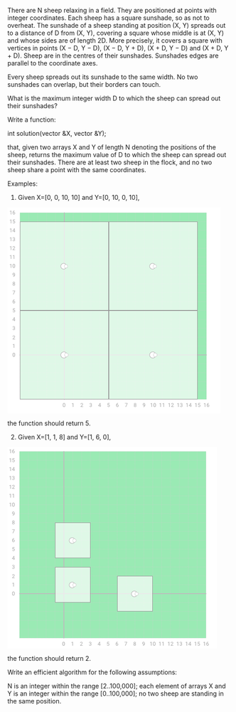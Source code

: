 There are N sheep relaxing in a field. They are positioned at points with integer coordinates. Each sheep has a square sunshade, so as not to overheat. The sunshade of a sheep standing at position (X, Y) spreads out to a distance of D from (X, Y), covering a square whose middle is at (X, Y) and whose sides are of length 2D. More precisely, it covers a square with vertices in points (X − D, Y − D), (X − D, Y + D), (X + D, Y − D) and (X + D, Y + D). Sheep are in the centres of their sunshades. Sunshades edges are parallel to the coordinate axes.

Every sheep spreads out its sunshade to the same width. No two sunshades can overlap, but their borders can touch.

What is the maximum integer width D to which the sheep can spread out their sunshades?

Write a function:

int solution(vector<int> &X, vector<int> &Y);

that, given two arrays X and Y of length N denoting the positions of the sheep, returns the maximum value of D to which the sheep can spread out their sunshades. There are at least two sheep in the flock, and no two sheep share a point with the same coordinates.

Examples:

1. Given X=[0, 0, 10, 10] and Y=[0, 10, 0, 10],
  
<img src="e1.png" align="center" />


the function should return 5.

2. Given X=[1, 1, 8] and Y=[1, 6, 0],
  
  <img src="e2.png" align="center" />



the function should return 2.

Write an efficient algorithm for the following assumptions:

N is an integer within the range [2..100,000];
each element of arrays X and Y is an integer within the range [0..100,000];
no two sheep are standing in the same position.
